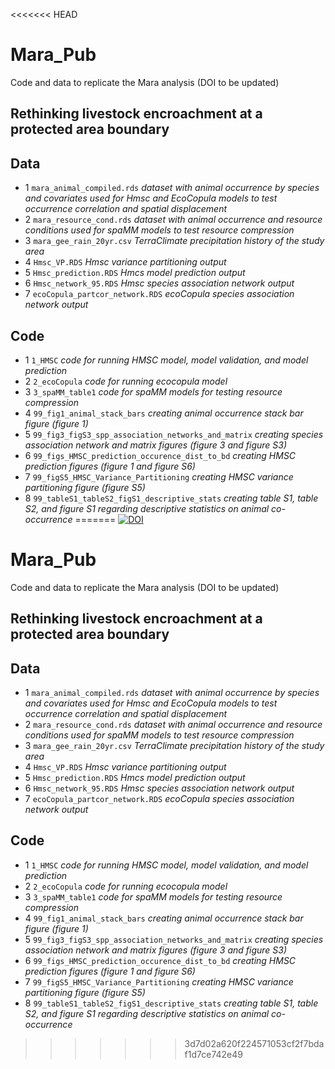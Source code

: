 <<<<<<< HEAD
# Mara_Pub
Code and data to replicate the Mara analysis (DOI to be updated)

## Rethinking livestock encroachment at a protected area boundary

## **Data**

- 1 `mara_animal_compiled.rds` _dataset with animal occurrence by species and covariates used for Hmsc and EcoCopula models to test occurrence correlation and spatial displacement_
- 2 `mara_resource_cond.rds` _dataset with animal occurrence and resource conditions used for spaMM models to test resource compression_
- 3 `mara_gee_rain_20yr.csv` _TerraClimate precipitation history of the study area_
- 4 `Hmsc_VP.RDS` _Hmsc variance partitioning output_
- 5 `Hmsc_prediction.RDS` _Hmcs model prediction output_
- 6 `Hmsc_network_95.RDS` _Hmsc species association network output_
- 7 `ecoCopula_partcor_network.RDS` _ecoCopula species association network output_


## **Code**

- 1 `1_HMSC` _code for running HMSC model, model validation, and model prediction_
- 2 `2_ecoCopula` _code for running ecocopula model_
- 3 `3_spaMM_table1` _code for spaMM models for testing resource compression_
- 4 `99_fig1_animal_stack_bars` _creating animal occurrence stack bar figure (figure 1)_
- 5 `99_fig3_figS3_spp_association_networks_and_matrix` _creating species association network and matrix figures (figure 3 and figure S3)_
- 6 `99_figs_HMSC_prediction_occurence_dist_to_bd` _creating HMSC prediction figures (figure 1 and figure S6)_
- 7 `99_figS5_HMSC_Variance_Partitioning` _creating HMSC variance partitioning figure (figure S5)_
- 8 `99_tableS1_tableS2_figS1_descriptive_stats` _creating table S1, table S2, and figure S1 regarding descriptive statistics on animal co-occurrence_
=======
[![DOI](https://zenodo.org/badge/740960158.svg)](https://zenodo.org/doi/10.5281/zenodo.10688128)

# Mara_Pub
Code and data to replicate the Mara analysis (DOI to be updated)

## Rethinking livestock encroachment at a protected area boundary

## **Data**

- 1 `mara_animal_compiled.rds` _dataset with animal occurrence by species and covariates used for Hmsc and EcoCopula models to test occurrence correlation and spatial displacement_
- 2 `mara_resource_cond.rds` _dataset with animal occurrence and resource conditions used for spaMM models to test resource compression_
- 3 `mara_gee_rain_20yr.csv` _TerraClimate precipitation history of the study area_
- 4 `Hmsc_VP.RDS` _Hmsc variance partitioning output_
- 5 `Hmsc_prediction.RDS` _Hmcs model prediction output_
- 6 `Hmsc_network_95.RDS` _Hmsc species association network output_
- 7 `ecoCopula_partcor_network.RDS` _ecoCopula species association network output_


## **Code**

- 1 `1_HMSC` _code for running HMSC model, model validation, and model prediction_
- 2 `2_ecoCopula` _code for running ecocopula model_
- 3 `3_spaMM_table1` _code for spaMM models for testing resource compression_
- 4 `99_fig1_animal_stack_bars` _creating animal occurrence stack bar figure (figure 1)_
- 5 `99_fig3_figS3_spp_association_networks_and_matrix` _creating species association network and matrix figures (figure 3 and figure S3)_
- 6 `99_figs_HMSC_prediction_occurence_dist_to_bd` _creating HMSC prediction figures (figure 1 and figure S6)_
- 7 `99_figS5_HMSC_Variance_Partitioning` _creating HMSC variance partitioning figure (figure S5)_
- 8 `99_tableS1_tableS2_figS1_descriptive_stats` _creating table S1, table S2, and figure S1 regarding descriptive statistics on animal co-occurrence_
>>>>>>> 3d7d02a620f224571053cf2f7bdaf1d7ce742e49
